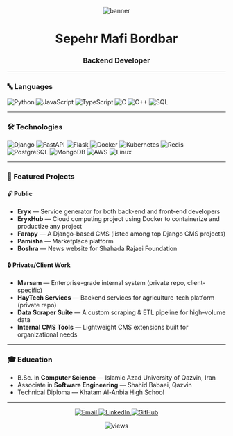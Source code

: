 <!-- Banner -->
<p align="center">
  <img src="https://raw.githubusercontent.com/sepehrmafi/sepehrmafi/main/9961d0df-d19c-44ff-85de-91d2121a0374.png" alt="banner" />
</p>

<h1 align="center">Sepehr Mafi Bordbar</h1>
<h3 align="center">Backend Developer</h3>

---

### 🔤 Languages
![Python](https://img.shields.io/badge/Python-000?logo=python)
![JavaScript](https://img.shields.io/badge/JavaScript-000?logo=javascript)
![TypeScript](https://img.shields.io/badge/TypeScript-000?logo=typescript)
![C](https://img.shields.io/badge/C-000?logo=c)
![C++](https://img.shields.io/badge/C++-000?logo=cplusplus)
![SQL](https://img.shields.io/badge/SQL-000?logo=postgresql)

---

### 🛠 Technologies
![Django](https://img.shields.io/badge/Django-000?logo=django)
![FastAPI](https://img.shields.io/badge/FastAPI-000?logo=fastapi)
![Flask](https://img.shields.io/badge/Flask-000?logo=flask)
![Docker](https://img.shields.io/badge/Docker-000?logo=docker)
![Kubernetes](https://img.shields.io/badge/Kubernetes-000?logo=kubernetes)
![Redis](https://img.shields.io/badge/Redis-000?logo=redis)
![PostgreSQL](https://img.shields.io/badge/PostgreSQL-000?logo=postgresql)
![MongoDB](https://img.shields.io/badge/MongoDB-000?logo=mongodb)
![AWS](https://img.shields.io/badge/AWS-000?logo=amazon-aws)
![Linux](https://img.shields.io/badge/Linux-000?logo=linux)

---

### 🚀 Featured Projects

#### 🔓 Public
- **Eryx** — Service generator for both back-end and front-end developers  
- **EryxHub** — Cloud computing project using Docker to containerize and productize any project  
- **Farapy** — A Django-based CMS (listed among top Django CMS projects)  
- **Pamisha** — Marketplace platform  
- **Boshra** — News website for Shahada Rajaei Foundation  

#### 🔒 Private/Client Work
- **Marsam** — Enterprise-grade internal system (private repo, client-specific)  
- **HayTech Services** — Backend services for agriculture-tech platform (private repo)  
- **Data Scraper Suite** — A custom scraping & ETL pipeline for high-volume data  
- **Internal CMS Tools** — Lightweight CMS extensions built for organizational needs  

---

### 🎓 Education
- B.Sc. in **Computer Science** — Islamic Azad University of Qazvin, Iran  
- Associate in **Software Engineering** — Shahid Babaei, Qazvin  
- Technical Diploma — Khatam Al-Anbia High School  

---

<p align="center">
  <a href="mailto:sepehrboardbar@gmail.com">
    <img alt="Email" src="https://img.shields.io/badge/Email-sepehrboardbar%40gmail.com-D14836?style=for-the-badge&logo=gmail&logoColor=white">
  </a>
  <a href="https://www.linkedin.com/in/sepehr-mafi-bordbar/">
    <img alt="LinkedIn" src="https://img.shields.io/badge/LinkedIn-Sepehr%20Mafi%20Bordbar-0077B5?style=for-the-badge&logo=linkedin&logoColor=white">
  </a>
  <a href="https://github.com/sepehrmafi">
    <img alt="GitHub" src="https://img.shields.io/badge/GitHub-sepehrmafi-181717?style=for-the-badge&logo=github&logoColor=white">
  </a>
</p>

<p align="center">
  <img src="https://komarev.com/ghpvc/?username=sepehrmafi&label=Profile%20views&color=blueviolet" alt="views" />
</p>
